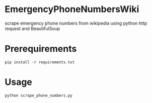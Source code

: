 # EmergencyPhoneNumbersWiki
scrape emergency phone numbers from wikipedia using python http request and BeautifulSoup

# Prerequirements

`pip install -r requirements.txt`

# Usage

`python scrape_phone_numbers.py`